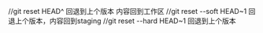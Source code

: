 //git reset HEAD^ 回退到上个版本 内容回到工作区
//git reset --soft HEAD~1 回退上个版本，内容回到staging
//git reset --hard HEAD~1 回退到上个版本